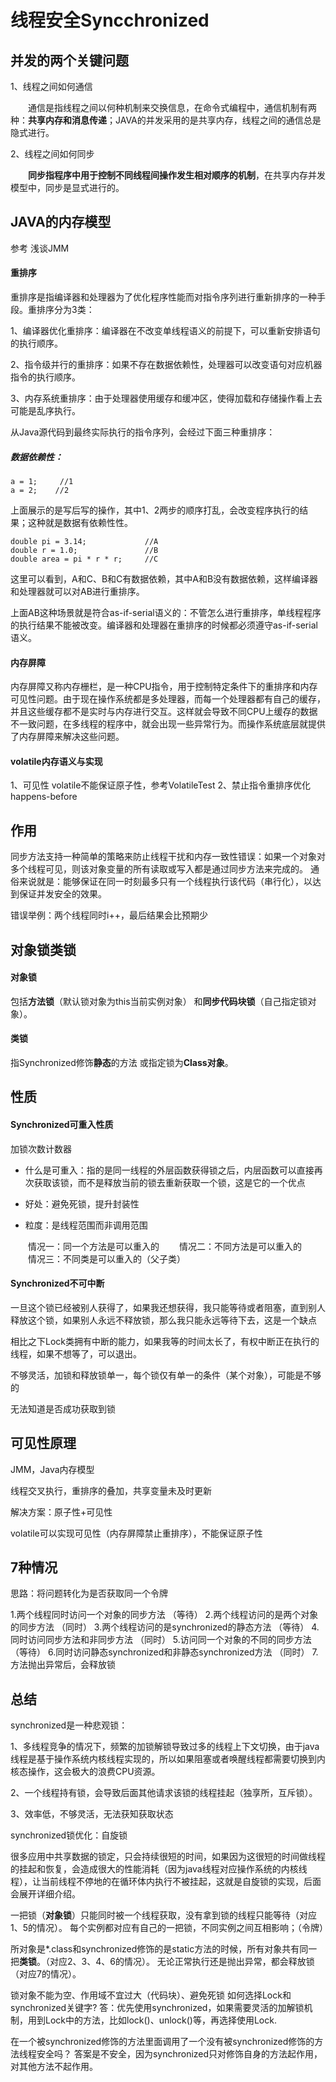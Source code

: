 # 线程安全Syncchronized

## 并发的两个关键问题

1、线程之间如何通信

　　通信是指线程之间以何种机制来交换信息，在命令式编程中，通信机制有两种：**共享内存和消息传递**；JAVA的并发采用的是共享内存，线程之间的通信总是隐式进行。

2、线程之间如何同步

　　**同步指程序中用于控制不同线程间操作发生相对顺序的机制**，在共享内存并发模型中，同步是显式进行的。

## JAVA的内存模型
参考 浅谈JMM

#### 重排序

重排序是指编译器和处理器为了优化程序性能而对指令序列进行重新排序的一种手段。重排序分为3类：

1、编译器优化重排序：编译器在不改变单线程语义的前提下，可以重新安排语句的执行顺序。

2、指令级并行的重排序：如果不存在数据依赖性，处理器可以改变语句对应机器指令的执行顺序。

3、内存系统重排序：由于处理器使用缓存和缓冲区，使得加载和存储操作看上去可能是乱序执行。

从Java源代码到最终实际执行的指令序列，会经过下面三种重排序：

##### 数据依赖性：

```
a = 1;     //1
a = 2;    //2
```

上面展示的是写后写的操作，其中1、2两步的顺序打乱，会改变程序执行的结果；这种就是数据有依赖性性。

```
double pi = 3.14;             //A
double r = 1.0;               //B
double area = pi * r * r;     //C
```

这里可以看到，A和C、B和C有数据依赖，其中A和B没有数据依赖，这样编译器和处理器就可以对AB进行重排序。

上面AB这种场景就是符合as-if-serial语义的：不管怎么进行重排序，单线程程序的执行结果不能被改变。编译器和处理器在重排序的时候都必须遵守as-if-serial语义。

#### 内存屏障

内存屏障又称内存栅栏，是一种CPU指令，用于控制特定条件下的重排序和内存可见性问题。由于现在操作系统都是多处理器，而每一个处理器都有自己的缓存，并且这些缓存都不是实时与内存进行交互。这样就会导致不同CPU上缓存的数据不一致问题，在多线程的程序中，就会出现一些异常行为。而操作系统底层就提供了内存屏障来解决这些问题。

#### volatile内存语义与实现

1、可见性
volatile不能保证原子性，参考VolatileTest
2、禁止指令重排序优化
happens-before

 
## 作用

同步方法支持一种简单的策略来防止线程干扰和内存一致性错误：如果一个对象对多个线程可见，则该对象变量的所有读取或写入都是通过同步方法来完成的。
通俗来说就是：能够保证在同一时刻最多只有一个线程执行该代码（串行化），以达到保证并发安全的效果。

错误举例：两个线程同时i++，最后结果会比预期少

## 对象锁类锁

#### 对象锁
包括**方法锁**（默认锁对象为this当前实例对象）
和**同步代码块锁**（自己指定锁对象）。

#### 类锁
指Synchronized修饰**静态**的方法
或指定锁为**Class对象**。

## 性质

#### Synchronized可重入性质

加锁次数计数器

* 什么是可重入：指的是同一线程的外层函数获得锁之后，内层函数可以直接再次获取该锁，而不是释放当前的锁去重新获取一个锁，这是它的一个优点

* 好处：避免死锁，提升封装性

* 粒度：是线程范围而非调用范围

　　情况一：同一个方法是可以重入的
　　情况二：不同方法是可以重入的
　　情况三：不同类是可以重入的（父子类）

#### Synchronized不可中断

一旦这个锁已经被别人获得了，如果我还想获得，我只能等待或者阻塞，直到别人释放这个锁，如果别人永远不释放锁，那么我只能永远等待下去，这是一个缺点

相比之下Lock类拥有中断的能力，如果我等的时间太长了，有权中断正在执行的线程，如果不想等了，可以退出。

 不够灵活，加锁和释放锁单一，每个锁仅有单一的条件（某个对象），可能是不够的

无法知道是否成功获取到锁

## 可见性原理

JMM，Java内存模型

线程交叉执行，重排序的叠加，共享变量未及时更新

解决方案：原子性+可见性

volatile可以实现可见性（内存屏障禁止重排序），不能保证原子性

## 7种情况
思路：将问题转化为是否获取同一个令牌

1.两个线程同时访问一个对象的同步方法 （等待）
2.两个线程访问的是两个对象的同步方法 （同时）
3.两个线程访问的是synchronized的静态方法 （等待）
4.同时访问同步方法和非同步方法 （同时）
5.访问同一个对象的不同的同步方法 （等待）
6.同时访问静态synchronized和非静态synchronized方法 （同时）
7.方法抛出异常后，会释放锁

## 总结

synchronized是一种悲观锁：

1、多线程竞争的情况下，频繁的加锁解锁导致过多的线程上下文切换，由于java线程是基于操作系统内核线程实现的，所以如果阻塞或者唤醒线程都需要切换到内核态操作，这会极大的浪费CPU资源。

2、一个线程持有锁，会导致后面其他请求该锁的线程挂起（独享所，互斥锁）。

3、效率低，不够灵活，无法获知获取状态

synchronized锁优化：自旋锁

很多应用中共享数据的锁定，只会持续很短的时间，如果因为这很短的时间做线程的挂起和恢复，会造成很大的性能消耗（因为java线程对应操作系统的内核线程），让当前线程不停地的在循环体内执行不被挂起，这就是自旋锁的实现，后面会展开详细介绍。

一把锁（**对象锁**）只能同时被一个线程获取，没有拿到锁的线程只能等待（对应1、5的情况）。
每个实例都对应有自己的一把锁，不同实例之间互相影响；（令牌）

所对象是*.class和synchronized修饰的是static方法的时候，所有对象共有同一把**类锁**。（对应2、3、4、6的情况）。
无论正常执行还是抛出异常，都会释放锁（对应7的情况）。

锁对象不能为空、作用域不宜过大（代码块）、避免死锁
如何选择Lock和synchronized关键字?
答：优先使用synchronized，如果需要灵活的加解锁机制，用到Lock中的方法，比如lock()、unlock()等，再选择使用Lock.

在一个被synchronized修饰的方法里面调用了一个没有被synchronized修饰的方法线程安全吗？
答案是不安全，因为synchronized只对修饰自身的方法起作用，对其他方法不起作用。

